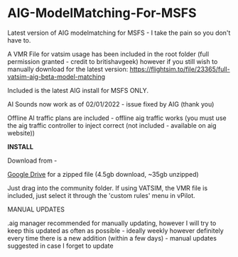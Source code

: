 # AIG-ModelMatching-For-MSFS
Latest version of AIG modelmatching for MSFS -  I take the pain so you don't have to.

A VMR File for vatsim usage has been included in the root folder (full permission granted - credit to britishavgeek) however if you still wish to manually download for the latest version: https://flightsim.to/file/23365/full-vatsim-aig-beta-model-matching

Included is the latest AIG install for MSFS ONLY.

<p>AI Sounds now work as of 02/01/2022 - issue fixed by AIG (thank you)
<p>Offline AI traffic plans are included - offline aig traffic works (you must use the aig traffic controller to inject correct (not included - available on aig website))
  
<b>INSTALL</b>

Download from - 

[Google Drive](https://drive.google.com/file/d/1dXGrK_mOzdnhA1mH1W53xWkv6xNnEjrq/view?usp=sharing) for a zipped file (4.5gb download, ~35gb unzipped)

Just drag into the community folder. If using VATSIM, the VMR file is included, just select it through the 'custom rules' menu in vPilot.


MANUAL UPDATES

.aig manager recommended for manually updating, however I will try to keep this updated as often as possible - ideally weekly however definitely every time there is a new addition (within a few days) - manual updates suggested in case I forget to update

